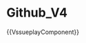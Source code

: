 # Github_V4

<script setup>
import Vssueplay from '@vssueplay/comps';
import {h} from "vue"
import "@vssueplay/comps/dist/style.css";

const component = h(Vssueplay.VssueplayComponent)
const config = {
  clientId: import.meta.env.VITE_CLIENT_ID,
  clientSecret: import.meta.env.VITE_CLIENT_SECRET,
  author: import.meta.env.VITE_GITHUB_AUTHOR,
  repo: import.meta.env.VITE_GITHUB_REPO,
};
</script>

{{VssueplayComponent}}

<component :is="component" :config="config" />
